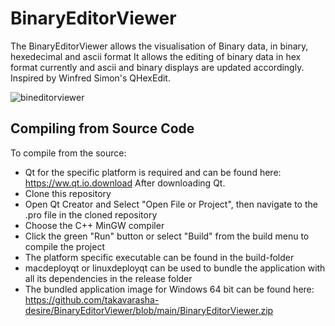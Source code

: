 # BinaryEditorViewer

 The BinaryEditorViewer allows the visualisation of Binary data, in binary, hexedecimal and ascii format
 It allows the editing of binary data in hex format currently and ascii and binary displays are updated 
 accordingly. Inspired by Winfred Simon's QHexEdit. 
 
![bineditorviewer](https://github.com/takavarasha-desire/BinaryEditorViewer/assets/94230493/81bea4f4-126b-4709-a0d2-1e93a5e35775)

## Compiling from Source Code
To compile from the source: 
* Qt for the specific platform is required and can be found here: https://ww.qt.io.download
After downloading Qt.
* Clone this repository
* Open Qt Creator and Select "Open File or Project", then navigate to the .pro file in the cloned repository
* Choose the C++ MinGW compiler
* Click the green "Run" button or select "Build" from the build menu to compile the project
* The platform specific executable can be found in the build-folder
* macdeployqt or linuxdeployqt can be used to bundle the application with all its dependencies in the release folder
* The bundled application image for Windows 64 bit can be found here: https://github.com/takavarasha-desire/BinaryEditorViewer/blob/main/BinaryEditorViewer.zip
